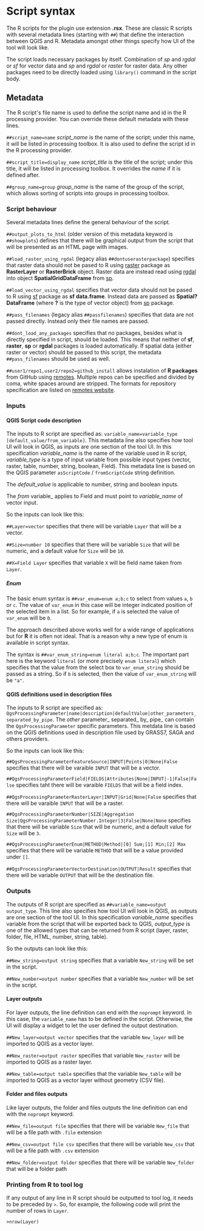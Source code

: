 # Script syntax

The R scripts for the plugin use extension **.rsx**. These are classic R scripts with several metadata lines (starting with `##`) that define the interaction between QGIS and R. Metadata amongst other things specify how UI of the tool will look like.

The script loads necessary packages by itself. Combination of _sp_ and _rgdal_ or _sf_ for vector data and _sp_ and _rgdal_ or _raster_ for raster data. Any other packages need to be directly loaded using `library()` command in the script body.

## Metadata

The R script's file name is used to define the script name and id in the R processing provider. You can override these
default metadata with these lines.

`##script_name=name` _script_name_ is the name of the script; under this name, it will be listed in processing toolbox.
It is also used to define the script id in the R processing provider.

`##script_title=display_name` _script_title_ is the title of the script; under this title, it will be listed in processing toolbox.
It overrides the _name_ if it is defined after.

`##group_name=group` _group_name_ is the name of the group of the script, which allows sorting of scripts into groups in processing toolbox.

### Script behaviour

Several metadata lines define the general behaviour of the script.

`##output_plots_to_html` (older version of this metadata keyword is `##showplots`) defines that there will be graphical output from the script that will be presented as an HTML page with images.

`##load_raster_using_rgdal` (legacy alias `##dontuserasterpackage`) specifies that raster data should not be pased to R using [raster](https://CRAN.R-project.org/package=raster) package as **RasterLayer** or **RasterBrick** object. Raster data are instead read using [rgdal](https://CRAN.R-project.org/package=rgdal) into object **SpatialGridDataFrame** from [sp](https://CRAN.R-project.org/package=sp).

`##load_vector_using_rgdal` specifies that vector data should not be pased to R using [sf](https://CRAN.R-project.org/package=sf) package as **sf** **data.frame**. Instead data are passed as **Spatial?DataFrame** (where **?** is the type of vector object) from [sp](https://CRAN.R-project.org/package=sp) package.

`##pass_filenames` (legacy alias `##passfilenames`) specifies that data are not passed directly. Instead only their file names are passed.

`##dont_load_any_packages` specifies that no packages, besides what is directly specified in script, should be loaded. This means that neither of **sf**, **raster**, **sp** or **rgdal** packages is loaded automatically. If spatial data (either raster or vector) should be passed to this script, the metadata `##pass_filenames` should be used as well.

`##user1/repo1,user2/repo2=github_install` allows instalation of **R packages** from GitHub using [remotes](https://CRAN.R-project.org/package=remotes). Multiple repos can be specified and divided by coma, white spaces around are stripped. The formats for repository specification are listed on [remotes website](https://remotes.r-lib.org/#usage).

### Inputs

#### QGIS Script code description

The inputs to R script are specified as: `variable_name=variable_type [default_value/from_variable]`. This metadata line also specifies how tool UI will look in QGIS, as inputs are one section of the tool UI. In this specification _variable_name_ is the name of the variable used in R script, _variable_type_ is a type of input variable from possible input types (vector, raster, table, number, string, boolean, Field).
This metadata line is based on the QGIS parameter `asScriptCode` / `fromScriptCode` string definition.

The _default_value_ is applicable to number, string and boolean inputs.

The _from_ variable_ applies to Field and must point to _variable_name_ of vector input.

So the inputs can look like this:

`##Layer=vector` specifies that there will be variable `Layer` that will be a vector.

`##Size=number 10` specifies that there will be variable `Size` that will be numeric, and a default value for `Size` will be `10`.

`##X=Field Layer` specifies that variable `X` will be field name taken from `Layer`.

##### Enum

The basic enum syntax is `##var_enum=enum a;b;c` to select from values `a`, `b` or `c`. The value of `var_enum` in this case will be integer indicated position of the selected item in a list. So for example, if `a` is selected the value of `var_enum` will be `0`.

The approach described above works well for a wide range of applications but for **R** it is often not ideal. That is a reason why a new type of enum is available in script syntax.

The syntax is `##var_enum_string=enum literal a;b;c`. The important part here is the keyword `literal` (or more precisely `enum literal`) which specifies that the value from the select box to `var_enum_string` should be passed as a string. So if `b` is selected, then the value of `var_enum_string` will be `"a"`.

#### QGIS definitions used in description files

The inputs to R script are specified as: `QgsProcessingParameter|name|description|defaultValue|other_parameters_separated_by_pipe`.
The _other_ parameter_ separated_ by_ pipe_ can contain the `QgsProcessingParameter` specific parameters.
This metdata line is based on the QGIS definitions used in description file used by GRASS7, SAGA and others providers.

So the inputs can look like this:

`##QgsProcessingParameterFeatureSource|INPUT|Points|0|None|False` specifies that there will be varaible `INPUT` that will be a vector.

`##QgsProcessingParameterField|FIELDS|Attributes|None|INPUT|-1|False|False` specifies taht there will be varaible `FIELDS` that will be a field index.

`##QgsProcessingParameterRasterLayer|INPUT|Grid|None|False` specifies that there will be varaible `INPUT` that will be a raster.

`##QgsProcessingParameterNumber|SIZE|Aggregation Size|QgsProcessingParameterNumber.Integer|3|False|None|None` specifies that there will be variable `Size` that will be numeric, and a default value for `Size` will be `3`.

`##QgsProcessingParameterEnum|METHOD|Method|[0] Sum;[1] Min;[2] Max` specifies that there will be variable `METHOD` that will be a value provided under `[]`.

`##QgsProcessingParameterVectorDestination|OUTPUT|Result` specifies that there will be variable `OUTPUT` that will be the destination file.

### Outputs

The outputs of R script are specified as `##variable_name=output output_type`. This line also specifies how tool UI will look in QGIS, as outputs are one section of the tool UI. In this specification _variable_name_ specifies variable from the script that will be exported back to QGIS, _output_type_ is one of the allowed types that can be returned from R script (layer, raster, folder, file, HTML, number, string, table).

So the outputs can look like this:

`##New_string=output string` specifies that a variable `New_string` will be set in the script.

`##New_number=output number` specifies that a variable `New_number` will be set in the script.

#### Layer outputs

For layer outputs, the line definition can end with the `noprompt` keyword. In this case, the `variable_name` has to be defined in the script. Otherwise, the UI will display a widget to let the user defined the output destination.

`##New_layer=output vector` specifies that the variable `New_layer` will be imported to QGIS as a vector layer.

`##New_raster=output raster` specifies that variable `New_raster` will be imported to QGIS as a raster layer.

`##New_table=output table` specifies that the variable `New_table` will be imported to QGIS as a vector layer without geometry (CSV file).

#### Folder and files outputs

Like layer outputs, the folder and files outputs the line definition can end with the `noprompt` keyword.

`##New_file=output file` specifies that there will be variable `New_file` that will be a file path with `.file` extension

`##New_csv=output file csv` specifies that there will be variable `New_csv` that will be a file path with `.csv` extension

`##New_folder=output folder` specifies that there will be variable `New_folder` that will be a folder path

### Printing from R to tool log

If any output of any line in R script should be outputted to tool log, it needs to be preceded by `>`. So, for example, the following code will print the number of rows in `Layer`.

```
>nrow(Layer)
```
